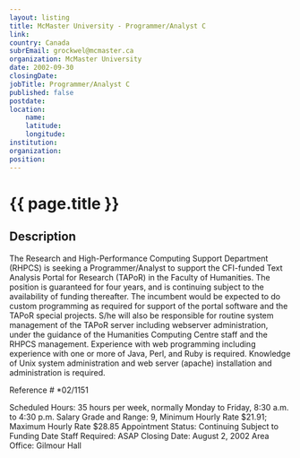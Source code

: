 ```yaml
---
layout: listing
title: McMaster University - Programmer/Analyst C
link:
country: Canada
subrEmail: grockwel@mcmaster.ca
organization: McMaster University 
date: 2002-09-30
closingDate: 
jobTitle: Programmer/Analyst C
published: false
postdate:
location:
	name: 
	latitude: 
	longitude: 
institution: 
organization: 
position: 
--- 
```



# {{ page.title }}

## Description


<p>The Research and High-Performance Computing Support Department (RHPCS) is seeking a Programmer/Analyst to support the CFI-funded Text Analysis Portal for Research (TAPoR) in the Faculty of Humanities. The position is guaranteed for four years, and is continuing subject to the availability of funding thereafter. The incumbent would be expected to do custom programming as required for support of the portal software and the TAPoR special projects. S/he will also be responsible for routine system management of the TAPoR server including webserver administration, under the guidance of the Humanities Computing Centre staff and the RHPCS management. Experience with web programming including experience with one or more of Java, Perl, and Ruby is required. Knowledge of Unix system administration and web server (apache) installation and administration is required.</p>

Reference #	*02/1151

Scheduled Hours: 35 hours per week, normally Monday to Friday, 8:30 a.m. to 4:30 p.m.
Salary Grade and Range: 9, Minimum Hourly Rate $21.91; Maximum Hourly Rate $28.85
Appointment Status: Continuing Subject to Funding
Date Staff Required: ASAP
Closing Date: August 2, 2002
Area Office: Gilmour Hall

